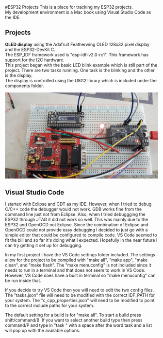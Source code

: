 #ESP32 Projects
This is a place for tracking my ESP32 projects.  
My development environment is a Mac book using Visual Studio Code as the IDE.  


## Projects
**OLED display** using the Adafruit Featherwing OLED 128x32 pixel display and the ESP32-DevKit C.  
The ESP_IDF framework used is "esp-idf-v2.0-rc1". This framework has support for the I2C hardware.  
This project began with the basic LED blink example which is still part of the project.  There are two tasks running.  One task is the blinking and the other is the display.  
The display is controlled using the U8G2 library which is included under the components folder.  

![OLED project](https://github.com/fessmeier/esp32/blob/master/OLED_idf2.1/OLED_example.png)

## Visual Studio Code
I started with Eclipse and CDT as my IDE.  However, when I tried to debug C/C++ code the debugger would not work.  GDB works fine from the command line just not from Eclipse.  Also, when I tried debuggging the ESP32 through JTAG it did not work so well.  This was mainly due to the ESP32 and OpenOCD not Eclipse.  Since the combination of Eclipse and OpenOCD could not provide easy debugging I decided to just go with a simple editor that could be configured to compile code.  VS Code seemed to fit the bill and so far it's doing what I expected.  Hopefully in the near future I can try getting it set up for debugging.  

In my first project I have the VS Code settings folder included.  The settings allow for the project to be compiled with "make all", "make app", "make clean", and "make flash".  The "make menuconfig" is not included since it needs to run in a terminal and that does not seem to work in VS Code.  However, VS Code does have a built in terminal so "make menuconfig" can be run inside that.

If you decide to try VS Code then you will need to edit the two config files.  The "tasks.json" file will need to be modified with the correct IDF_PATH for your system.  The "c_cpp_properties.json" will need to be modified to point to the correct include paths for your system.

The default setting for a build is for "make all".  To start a build press shift/command/B.  If you want to select another build type then press command/P and type in "task " with a space after the word task and a list will pop up with the available options.
